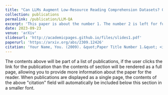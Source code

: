 ```yaml
---
title: "Can LLMs Augment Low-Resource Reading Comprehension Datasets? Opportunities and Challenges"
collection: publications
permalink: /publication/LLM-QA
excerpt: 'This paper is about the number 1. The number 2 is left for future work.'
date: 2023-09-23
venue: 'arXiv'
slidesurl: 'http://academicpages.github.io/files/slides1.pdf'
paperurl: 'https://arxiv.org/abs/2309.12426'
citation: 'Your Name, You. (2009). &quot;Paper Title Number 1.&quot; <i>Journal 1</i>. 1(1).'
---
```


The contents above will be part of a list of publications, if the user clicks the link for the publication than the contents of section will be rendered as a full page, allowing you to provide more information about the paper for the reader. When publications are displayed as a single page, the contents of the above "citation" field will automatically be included below this section in a smaller font.
